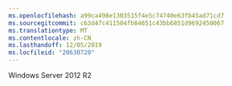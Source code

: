 ```yaml
---
ms.openlocfilehash: a99ca498e1303515f4e5c74740e63fb45ad71cd7
ms.sourcegitcommit: c63d47c411504fb84651c43bb6851d9692450067
ms.translationtype: MT
ms.contentlocale: zh-CN
ms.lasthandoff: 12/05/2019
ms.locfileid: "20630720"
---
```

<Token xmlns:xlink="http://www.w3.org/1999/xlink">Windows Server 2012 R2</Token>